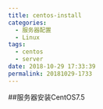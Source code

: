```yaml
---
title: centos-install
categories:
  - 服务器配置
  - Linux
tags:
  - centos
  - server
date: 2018-10-29 17:33:39
permalink: 20181029-1733
---
```


##服务器安装CentOS7.5
